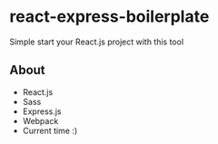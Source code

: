 # react-express-boilerplate

Simple start your React.js project with this tool

## About

  * React.js
  * Sass
  * Express.js
  * Webpack
  * Current time :)